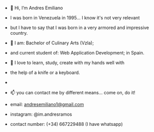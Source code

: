- 👋 Hi, I’m Andres Emiliano
- I was born in Venezuela in 1995... I know it's not very relevant
- but I have to say that I was born in a very armored and impressive country.
- 👀 I am: Bachelor of Culinary Arts (Vzla); 
- and current student of: Web Application Development; in Spain.
- 🌱 I love to learn, study, create with my hands well with
-  the help of a knife or a keyboard.
-
- 📫 you can contact me by different means... come on, do it!

- email: andresemiliano1@gmail.com
- instagram: @im.andresramos
- contact number: (+34) 667229488 (I have whatsapp)
